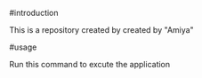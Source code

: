 #introduction

This is a repository created by created by "Amiya"

#usage

Run this command to excute the application
